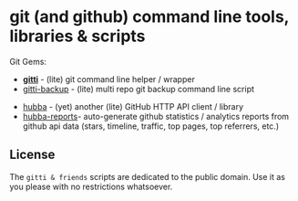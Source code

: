# git (and github) command line tools, libraries & scripts

Git Gems:

- [**gitti**](gitti)  - (lite) git command line helper / wrapper
- [gitti-backup](gitti-backup) - (lite) multi repo git backup command line script

<!-- break -->
- [hubba](hubba) - (yet) another (lite) GitHub HTTP API client / library
- [hubba-reports](hubba-reports)- auto-generate github statistics / analytics reports from github api data (stars, timeline, traffic, top pages, top referrers, etc.)



## License

The `gitti & friends` scripts are dedicated to the public domain.
Use it as you please with no restrictions whatsoever.

